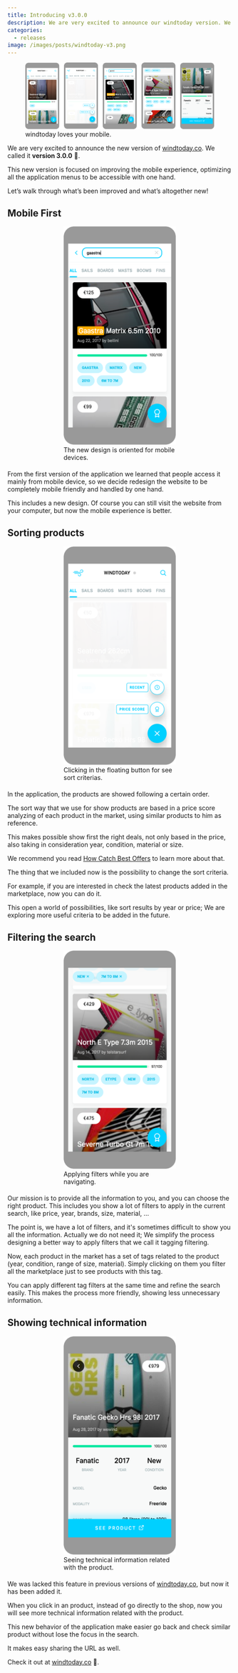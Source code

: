 ```yaml
---
title: Introducing v3.0.0
description: We are very excited to announce our windtoday version. We called it v3 🎉.
categories:
  - releases
image: /images/posts/windtoday-v3.png
---
```


<figure>
  <img src="/images/posts/windtoday-v3.png">
  <figcaption>windtoday loves your mobile.</figcaption>
</figure>

We are very excited to announce the new version of [windtoday.co](https://windtoday.co). We called it **version 3.0.0** 🎉.

This new version is focused on improving the mobile experience, optimizing all the application menus to be accessible with one hand.

Let’s walk through what’s been improved and what’s altogether new!

## Mobile First

<figure style="width:50%; margin: 0 auto 20px auto;">
  <img src="/images/posts/windtoday-v3-1.png">
  <figcaption>The new design is oriented for mobile devices.</figcaption>
</figure>

From the first version of the application we learned that people access it mainly from mobile device, so we decide redesign the website to be completely mobile friendly and handled by one hand.

This includes a new design. Of course you can still visit the website from your computer, but now the mobile experience is better.

## Sorting products

<figure style="width:50%; margin: 0 auto 20px auto;">
  <img src="/images/posts/windtoday-v3-2.png">
  <figcaption>Clicking in the floating button for see sort criterias.</figcaption>
</figure>

In the application, the products are showed following a certain order.

The sort way that we use for show products are based in a price score analyzing of each product in the market, using similar products to him as reference.

This makes possible show first the right deals, not only based in the price, also taking in consideration year, condition, material or size.

We recommend you read [How Catch Best Offers](https://blog.windtoday.co/how-catch-best-offers) to learn more about that.

The thing that we included now is the possibility to change the sort criteria.

For example, if you are interested in check the latest products added in the marketplace, now you can do it.

This open a world of possibilities, like sort results by year or price; We are exploring more useful criteria to be added in the future.

## Filtering the search

<figure style="width:50%; margin: 0 auto 20px auto;">
  <img src="/images/posts/windtoday-v3-3.png">
  <figcaption>Applying filters while you are navigating.</figcaption>
</figure>

Our mission is to provide all the information to you, and you can choose the right product. This includes you show a lot of filters to apply in the current search, like price, year, brands, size, material, ...

The point is, we have a lot of filters, and it's sometimes difficult to show you all the information. Actually we do not need it; We simplify the process designing a better way to apply filters that we call it tagging filtering.

Now, each product in the market has a set of tags related to the product (year, condition, range of size, material). Simply clicking on them you filter all the marketplace just to see products with this tag.

You can apply different tag filters at the same time and refine the search easily. This makes the process more friendly, showing less unnecessary information.

## Showing technical information

<figure style="width:50%; margin: 0 auto 20px auto;">
  <img src="/images/posts/windtoday-v3-4.png">
  <figcaption>Seeing technical information related with the product.</figcaption>
</figure>

We was lacked this feature in previous versions of [windtoday.co](https://windtoday.co), but now it has been added it.

When you click in an product, instead of go directly to the shop, now you will see more technical information related with the product.

This new behavior of the application make easier go back and check similar product without lose the focus in the search.

It makes easy sharing the URL as well.

Check it out at [windtoday.co](https://windtoday.co) 💨.

